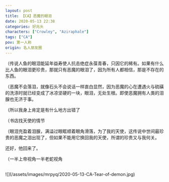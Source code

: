 ```yaml
---
layout: post
title: 【CA】恶魔的眼泪
date: 2020-05-13 22:38
categories: 好兆头
characters: ["Crowley", "Aziraphale"]
tags: ["CA"]
pov: 第一人称
origin: 名人朋友圈
---
```


（传说人鱼的眼泪能延年益寿使人抗击绝症永葆青春，只因它的稀有。如果有什么比人鱼的眼泪更珍贵，那就只有恶魔的眼泪了，因为所有人都相信，那是不存在的东西。

（恶魔不会落泪，就像石头不会说话一样直白显然，因为恶魔的心在遭遇火与硫磺的洗涤时就已经变成了冰凉坚硬的一块，眼泪，无处生根。即使恶魔拥有人类的泪腺也无济于事。

（所以我身上肯定是有什么地方出错了

（书店找天使的情节

（眼泪充盈着泪腺，满溢过眼眶顺着眼角滑落，为了我的天使，这传说中世间最珍贵的恶魔之泪出现了，但如果不能用它换回我的天使，所谓的珍贵又与我何关。

还好，他回来了。

（一半上帝视角一半老蛇视角

<br>
![](/assets/images/mrpyq/2020-05-13-CA-Tear-of-demon.jpg)

